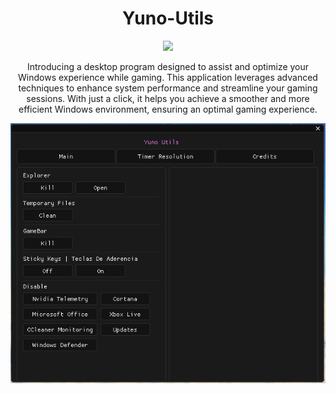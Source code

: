 
<div align="center">
  
# Yuno-Utils

<img src="https://skillicons.dev/icons?i=cpp" />

Introducing a desktop program designed to assist and optimize your Windows experience while gaming. This application leverages advanced techniques to enhance system performance and streamline your gaming sessions. With just a click, it helps you achieve a smoother and more efficient Windows environment, ensuring an optimal gaming experience.
  
<img src="https://raw.githubusercontent.com/gabrielnips/Yuno-Utils/main/Screenshot_1.png">

##

</div>

